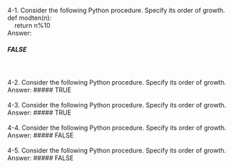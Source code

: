 4-1. Consider the following Python procedure. Specify its order of growth.   
def modten(n):    
&nbsp;&nbsp;&nbsp;&nbsp;return n%10  
Answer:   
##### FALSE    
<br />
<br />
4-2. Consider the following Python procedure. Specify its order of growth.   
Answer:     
##### TRUE   
<br />
<br />
4-3. Consider the following Python procedure. Specify its order of growth.        
Answer:   
##### TRUE     
<br />
<br />
4-4. Consider the following Python procedure. Specify its order of growth.    
Answer:    
##### FALSE     
<br />
<br />
4-5. Consider the following Python procedure. Specify its order of growth.    
Answer:    
##### FALSE   
